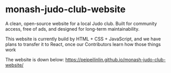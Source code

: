 # monash-judo-club-website
A clean, open-source website for a local Judo club. Built for community access, free of ads, and designed for long-term maintainability.

This website is currently build by HTML + CSS + JavaScript, and we have plans to transfer it to React, once our Contributors learn how those things work

The website is down below:
https://peipeilinlin.github.io/monash-judo-club-website/